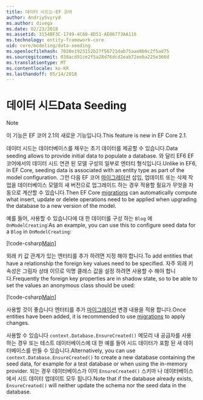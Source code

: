 ```yaml
---
title: 데이터 시드는-EF 코어
author: AndriySvyryd
ms.author: divega
ms.date: 02/23/2018
ms.assetid: 3154BF3C-1749-4C60-8D51-AE86773AA116
ms.technology: entity-framework-core
uid: core/modeling/data-seeding
ms.openlocfilehash: 7028e1923152b27f56721dab75aae8b9c2f5ad75
ms.sourcegitcommit: 038acd91ce2f5a28d76dcd2eab72eeba225e366d
ms.translationtype: MT
ms.contentlocale: ko-KR
ms.lasthandoff: 05/14/2018
---
```

# <a name="data-seeding"></a><span data-ttu-id="2e9fd-102">데이터 시드</span><span class="sxs-lookup"><span data-stu-id="2e9fd-102">Data Seeding</span></span>

> [!NOTE]  
> <span data-ttu-id="2e9fd-103">이 기능은 EF 코어 2.1의 새로운 기능입니다.</span><span class="sxs-lookup"><span data-stu-id="2e9fd-103">This feature is new in EF Core 2.1.</span></span>

<span data-ttu-id="2e9fd-104">데이터 시드는 데이터베이스를 채우는 초기 데이터를 제공할 수 있습니다.</span><span class="sxs-lookup"><span data-stu-id="2e9fd-104">Data seeding allows to provide initial data to populate a database.</span></span> <span data-ttu-id="2e9fd-105">와 달리 EF6 EF 코어에서의 데이터 시드 연관 된 모델 구성의 일부로 엔터티 형식입니다.</span><span class="sxs-lookup"><span data-stu-id="2e9fd-105">Unlike in EF6, in EF Core, seeding data is associated with an entity type as part of the model configuration.</span></span> <span data-ttu-id="2e9fd-106">그런 다음 EF 코어 [마이그레이션](xref:core/managing-schemas/migrations/index) 삽입, 업데이트 또는 삭제 작업을 데이터베이스 모델의 새 버전으로 업그레이드 하는 경우 적용할 필요가 무엇을 자동으로 계산할 수 있습니다.</span><span class="sxs-lookup"><span data-stu-id="2e9fd-106">Then EF Core [migrations](xref:core/managing-schemas/migrations/index) can automatically compute what insert, update or delete operations need to be applied when upgrading the database to a new version of the model.</span></span>

<span data-ttu-id="2e9fd-107">예를 들어, 사용할 수 있습니다에 대 한 데이터를 구성 하는 `Blog` 에 `OnModelCreating`:</span><span class="sxs-lookup"><span data-stu-id="2e9fd-107">As an example, you can use this to configure seed data for a `Blog` in `OnModelCreating`:</span></span>

[!code-csharp[Main](../../../samples/core/DataSeeding/DataSeedingContext.cs?name=BlogSeed)]

<span data-ttu-id="2e9fd-108">외래 키 값 관계가 있는 엔터티를 추가 하려면 지정 해야 합니다.</span><span class="sxs-lookup"><span data-stu-id="2e9fd-108">To add entities that have a relationship the foreign key values need to be specified.</span></span> <span data-ttu-id="2e9fd-109">자주 외래 키 속성은 그림자 상태 이므로 익명 클래스 값을 설정 하려면 사용할 수 해야 합니다.</span><span class="sxs-lookup"><span data-stu-id="2e9fd-109">Frequently the foreign key properties are in shadow state, so to be able to set the values an anonymous class should be used:</span></span>

[!code-csharp[Main](../../../samples/core/DataSeeding/DataSeedingContext.cs?name=PostSeed)]

<span data-ttu-id="2e9fd-110">사용할 것이 좋습니다 엔터티를 추가 [마이그레이션](xref:core/managing-schemas/migrations/index) 변경 내용을 적용 합니다.</span><span class="sxs-lookup"><span data-stu-id="2e9fd-110">Once entities have been added, it is recommended to use [migrations](xref:core/managing-schemas/migrations/index) to apply changes.</span></span> 

<span data-ttu-id="2e9fd-111">사용할 수 있습니다 `context.Database.EnsureCreated()` 메모리 내 공급자를 사용 하는 경우 또는 테스트 데이터베이스에 대 한 예를 들어 시드 데이터가 포함 된 새 데이터베이스를 만들 수 있습니다.</span><span class="sxs-lookup"><span data-stu-id="2e9fd-111">Alternatively, you can use `context.Database.EnsureCreated()` to create a new database containing the seed data, for example for a test database or when using the in-memory provider.</span></span> <span data-ttu-id="2e9fd-112">되는 경우 데이터베이스가 이미 `EnsureCreated()` 스키마 나 데이터베이스에서 시드 데이터 업데이트 모두 됩니다.</span><span class="sxs-lookup"><span data-stu-id="2e9fd-112">Note that if the database already exists, `EnsureCreated()` will neither update the schema nor the seed data in the database.</span></span>

